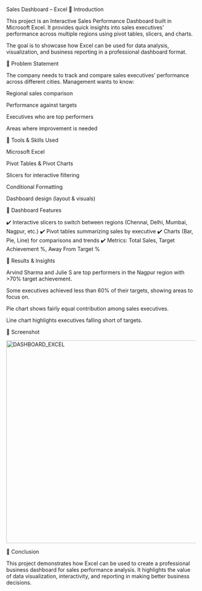 Sales Dashboard – Excel
🔹 Introduction

This project is an Interactive Sales Performance Dashboard built in Microsoft Excel.
It provides quick insights into sales executives’ performance across multiple regions using pivot tables, slicers, and charts.

The goal is to showcase how Excel can be used for data analysis, visualization, and business reporting in a professional dashboard format.

🔹 Problem Statement

The company needs to track and compare sales executives’ performance across different cities.
Management wants to know:

Regional sales comparison

Performance against targets

Executives who are top performers

Areas where improvement is needed

🔹 Tools & Skills Used

Microsoft Excel

Pivot Tables & Pivot Charts

Slicers for interactive filtering

Conditional Formatting

Dashboard design (layout & visuals)

🔹 Dashboard Features

✔️ Interactive slicers to switch between regions (Chennai, Delhi, Mumbai, Nagpur, etc.)
✔️ Pivot tables summarizing sales by executive
✔️ Charts (Bar, Pie, Line) for comparisons and trends
✔️ Metrics: Total Sales, Target Achievement %, Away From Target %

🔹 Results & Insights

Arvind Sharma and Julie S are top performers in the Nagpur region with >70% target achievement.

Some executives achieved less than 60% of their targets, showing areas to focus on.

Pie chart shows fairly equal contribution among sales executives.

Line chart highlights executives falling short of targets.

🔹 Screenshot

<img width="1300" height="538" alt="DASHBOARD_EXCEL" src="https://github.com/user-attachments/assets/c8d2df17-d290-45ab-b366-3c5c1140af21" />


🔹 Conclusion

This project demonstrates how Excel can be used to create a professional business dashboard for sales performance analysis. It highlights the value of data visualization, interactivity, and reporting in making better business decisions.













